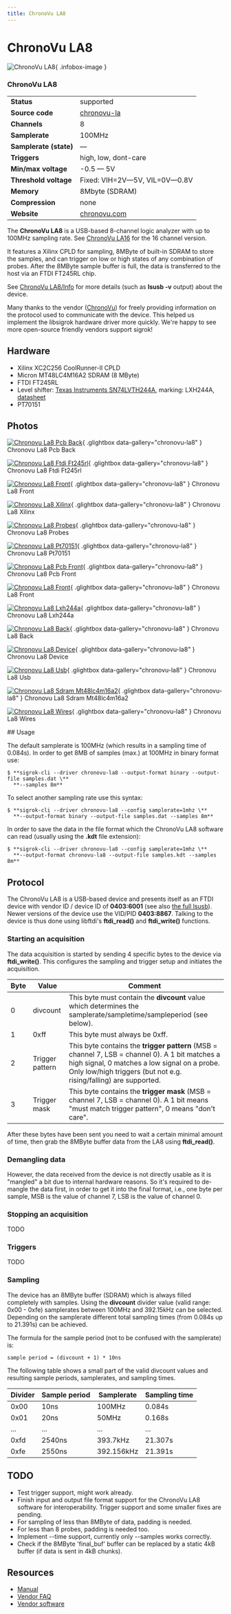 ```yaml
---
title: ChronoVu LA8
---
```


# ChronoVu LA8

<div class="infobox" markdown>

![ChronoVu LA8](./img/Chronovu_la8_pcb_back.jpg){ .infobox-image }

### ChronoVu LA8

| | |
|---|---|
| **Status** | supported |
| **Source code** | [chronovu-la](https://github.com/OpenTraceLab/OpenTraceCapture/tree/main/src/hardware/chronovu-la) |
| **Channels** | 8 |
| **Samplerate** | 100MHz |
| **Samplerate (state)** | — |
| **Triggers** | high, low, dont-care |
| **Min/max voltage** | -0.5 — 5V |
| **Threshold voltage** | Fixed: VIH=2V—5V, VIL=0V—0.8V |
| **Memory** | 8Mbyte (SDRAM) |
| **Compression** | none |
| **Website** | [chronovu.com](http://www.chronovu.com/) |

</div>

The **ChronoVu LA8** is a USB-based 8-channel logic analyzer with up to 100MHz sampling rate.  See [ChronoVu LA16](https://sigrok.org/wiki/ChronoVu_LA16) for the 16 channel version.

It features a Xilinx CPLD for sampling, 8MByte of built-in SDRAM to store the samples, and can trigger on low or high states of any combination of probes. After the 8MByte sample buffer is full, the data is transferred to the host via an FTDI FT245RL chip.

See [ChronoVu LA8/Info](https://sigrok.org/wiki/ChronoVu_LA8/Info) for more details (such as **lsusb -v** output) about the device.

Many thanks to the vendor ([ChronoVu](http://www.chronovu.com/)) for freely providing information on the protocol used to communicate with the device. This helped us implement the libsigrok hardware driver more quickly. We're happy to see more open-source friendly vendors support sigrok!

## Hardware
- Xilinx XC2C256 CoolRunner-II CPLD
- Micron MT48LC4M16A2 SDRAM (8 MByte)
- FTDI FT245RL
- Level shifter: [Texas Instruments SN74LVTH244A](http://www.ti.com/product/sn74lvth244a), marking: LXH244A, [datasheet](http://www.ti.com/lit/gpn/sn74lvth244a)
- PT70151

## Photos

<div class="photo-grid" markdown>

[![Chronovu La8 Pcb Back](./img/Chronovu_la8_pcb_back.jpg)](./img/Chronovu_la8_pcb_back.jpg "Chronovu La8 Pcb Back"){ .glightbox data-gallery="chronovu-la8" }
<span class="caption">Chronovu La8 Pcb Back</span>

[![Chronovu La8 Ftdi Ft245rl](./img/Chronovu_la8_ftdi_ft245rl.jpg)](./img/Chronovu_la8_ftdi_ft245rl.jpg "Chronovu La8 Ftdi Ft245rl"){ .glightbox data-gallery="chronovu-la8" }
<span class="caption">Chronovu La8 Ftdi Ft245rl</span>

[![Chronovu La8 Front](./img/Chronovu_la8_front.png)](./img/Chronovu_la8_front.png "Chronovu La8 Front"){ .glightbox data-gallery="chronovu-la8" }
<span class="caption">Chronovu La8 Front</span>

[![Chronovu La8 Xilinx](./img/Chronovu_la8_xilinx.jpg)](./img/Chronovu_la8_xilinx.jpg "Chronovu La8 Xilinx"){ .glightbox data-gallery="chronovu-la8" }
<span class="caption">Chronovu La8 Xilinx</span>

[![Chronovu La8 Probes](./img/Chronovu_la8_probes.jpg)](./img/Chronovu_la8_probes.jpg "Chronovu La8 Probes"){ .glightbox data-gallery="chronovu-la8" }
<span class="caption">Chronovu La8 Probes</span>

[![Chronovu La8 Pt70151](./img/Chronovu_la8_pt70151.jpg)](./img/Chronovu_la8_pt70151.jpg "Chronovu La8 Pt70151"){ .glightbox data-gallery="chronovu-la8" }
<span class="caption">Chronovu La8 Pt70151</span>

[![Chronovu La8 Pcb Front](./img/Chronovu_la8_pcb_front.jpg)](./img/Chronovu_la8_pcb_front.jpg "Chronovu La8 Pcb Front"){ .glightbox data-gallery="chronovu-la8" }
<span class="caption">Chronovu La8 Pcb Front</span>

[![Chronovu La8 Front](./img/Chronovu_la8_front.jpg)](./img/Chronovu_la8_front.jpg "Chronovu La8 Front"){ .glightbox data-gallery="chronovu-la8" }
<span class="caption">Chronovu La8 Front</span>

[![Chronovu La8 Lxh244a](./img/Chronovu_la8_lxh244a.jpg)](./img/Chronovu_la8_lxh244a.jpg "Chronovu La8 Lxh244a"){ .glightbox data-gallery="chronovu-la8" }
<span class="caption">Chronovu La8 Lxh244a</span>

[![Chronovu La8 Back](./img/Chronovu_la8_back.jpg)](./img/Chronovu_la8_back.jpg "Chronovu La8 Back"){ .glightbox data-gallery="chronovu-la8" }
<span class="caption">Chronovu La8 Back</span>

[![Chronovu La8 Device](./img/Chronovu_la8_device.jpg)](./img/Chronovu_la8_device.jpg "Chronovu La8 Device"){ .glightbox data-gallery="chronovu-la8" }
<span class="caption">Chronovu La8 Device</span>

[![Chronovu La8 Usb](./img/Chronovu_la8_usb.jpg)](./img/Chronovu_la8_usb.jpg "Chronovu La8 Usb"){ .glightbox data-gallery="chronovu-la8" }
<span class="caption">Chronovu La8 Usb</span>

[![Chronovu La8 Sdram Mt48lc4m16a2](./img/Chronovu_la8_sdram_mt48lc4m16a2.jpg)](./img/Chronovu_la8_sdram_mt48lc4m16a2.jpg "Chronovu La8 Sdram Mt48lc4m16a2"){ .glightbox data-gallery="chronovu-la8" }
<span class="caption">Chronovu La8 Sdram Mt48lc4m16a2</span>

[![Chronovu La8 Wires](./img/Chronovu_la8_wires.jpg)](./img/Chronovu_la8_wires.jpg "Chronovu La8 Wires"){ .glightbox data-gallery="chronovu-la8" }
<span class="caption">Chronovu La8 Wires</span>

</div>
## Usage

The default samplerate is 100MHz (which results in a sampling time of 0.084s). In order to get 8MB of samples (max.) at 100MHz in binary format use:

```
$ **sigrok-cli --driver chronovu-la8 --output-format binary --output-file samples.dat \**
  **--samples 8m**

```

To select another sampling rate use this syntax:

```
$ **sigrok-cli --driver chronovu-la8 --config samplerate=1mhz \**
  **--output-format binary --output-file samples.dat --samples 8m**

```

In order to save the data in the file format which the ChronoVu LA8 software can read (usually using the **.kdt** file extension):

```
$ **sigrok-cli --driver chronovu-la8 --config samplerate=1mhz \**
  **--output-format chronovu-la8 --output-file samples.kdt --samples 8m**

```
## Protocol

The ChronoVu LA8 is a USB-based device and presents itself as an FTDI device with vendor ID / device ID of **0403:6001** (see also [the full lsusb](https://sigrok.org/wiki/ChronoVu_LA8/Info)). Newer versions of the device use the VID/PID **0403:8867**. Talking to the device is thus done using libftdi's **ftdi_read()** and **ftdi_write()** functions.

### Starting an acquisition

The data acquisition is started by sending 4 specific bytes to the device via **ftdi_write()**. This configures the sampling and trigger setup and initiates the acquisition.

| Byte | Value | Comment |
|---|---|---|
| 0 | divcount | This byte must contain the **divcount** value which determines the samplerate/sampletime/sampleperiod (see below). |
| 1 | 0xff | This byte must always be 0xff. |
| 2 | Trigger pattern | This byte contains the **trigger pattern** (MSB = channel 7, LSB = channel 0). A 1 bit matches a high signal, 0 matches a low signal on a probe. Only low/high triggers (but not e.g. rising/falling) are supported. |
| 3 | Trigger mask | This byte contains the **trigger mask** (MSB = channel 7, LSB = channel 0). A 1 bit means "must match trigger pattern", 0 means "don't care". |

After these bytes have been sent you need to wait a certain minimal amount of time, then grab the 8MByte buffer data from the LA8 using **ftdi_read()**.

### Demangling data

However, the data received from the device is not directly usable as it is "mangled" a bit due to internal hardware reasons. So it's required to de-mangle the data first, in order to get it into the final format, i.e., one byte per sample, MSB is the value of channel 7, LSB is the value of channel 0.

### Stopping an acquisition

TODO

### Triggers

TODO

### Sampling

The device has an 8MByte buffer (SDRAM) which is always filled completely with samples. Using the **divcount** divider value (valid range: 0x00 - 0xfe) samplerates between 100MHz and 392.15kHz can be selected. Depending on the samplerate different total sampling times (from 0.084s up to 21.391s) can be achieved.

The formula for the sample period (not to be confused with the samplerate) is:

```
sample period = (divcount + 1) * 10ns

```

The following table shows a small part of the valid divcount values and resulting sample periods, samplerates, and sampling times.

| Divider | Sample period | Samplerate | Sampling time |
|---|---|---|---|
| 0x00 | 10ns | 100MHz | 0.084s |
| 0x01 | 20ns | 50MHz | 0.168s |
| ... | ... | ... | ... |
| 0xfd | 2540ns | 393.7kHz | 21.307s |
| 0xfe | 2550ns | 392.156kHz | 21.391s |

## TODO
- Test trigger support, might work already.
- Finish input and output file format support for the ChronoVu LA8 software for interoperability.
Trigger support and some smaller fixes are pending.
- For sampling of less than 8MByte of data, padding is needed.
- For less than 8 probes, padding is needed too.
- Implement --time support, currently only --samples works correctly.
- Check if the 8MByte 'final_buf' buffer can be replaced by a static 4kB buffer (if data is sent in 4kB chunks).
## Resources
- [Manual](http://www.chronovu.com/downloads/ReadMeFile%20LA8-4.00.pdf)
- [Vendor FAQ](http://www.chronovu.com/help/docs/faq/)
- [Vendor software](http://www.chronovu.com/download/)

